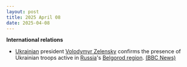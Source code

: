 ```yaml
---
layout: post
title: 2025 April 08
date: 2025-04-08
---
```



**International relations**

* [Ukrainian](https://en.wikipedia.org/wiki/Ukrainia "Ukrainia") president [Volodymyr Zelensky](https://en.wikipedia.org/wiki/Volodymyr_Zelensky "Volodymyr Zelensky") confirms the presence of Ukrainian troops active in [Russia](https://en.wikipedia.org/wiki/Russia "Russia")'s [Belgorod region](https://en.wikipedia.org/wiki/Belgorod_region "Belgorod region"). [(BBC News)](https://www.bbc.com/news/articles/cwy7dv6zk36o)
